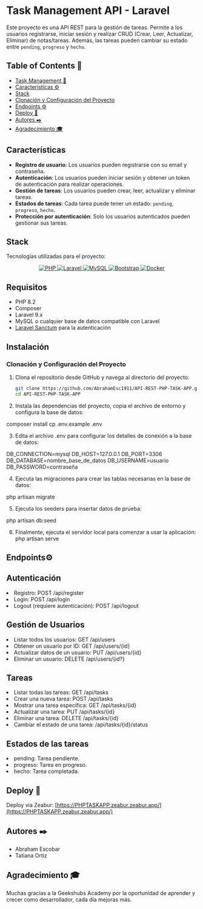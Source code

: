 # Task Management API - Laravel

Este proyecto es una API REST para la gestión de tareas. Permite a los usuarios registrarse, iniciar sesión y realizar CRUD (Crear, Leer, Actualizar, Eliminar) de notas/tareas. Además, las tareas pueden cambiar su estado entre `pending`, `progreso` y `hecho`.

## Table of Contents 📝
- [Task Management 📁](#Task-Management-📁)
- [Características ⚙️](#Características-⚙️)
- [Stack](#stack)
- [Clonación y Configuración del Proyecto](#Clonación-y-Configuración-del-Proyecto)
- [Endpoints ⚙️](#endpoints-⚙️)
-  [Deploy 🚀](#deploy-🚀)
- [Autores ✒️](#Autores-✒️)
- [Agradecimiento 🎓](#thanks-🎓)

## Características

- **Registro de usuario**: Los usuarios pueden registrarse con su email y contraseña.
- **Autenticación**: Los usuarios pueden iniciar sesión y obtener un token de autenticación para realizar operaciones.
- **Gestión de tareas**: Los usuarios pueden crear, leer, actualizar y eliminar tareas.
- **Estados de tareas**: Cada tarea puede tener un estado: `pending`, `progreso`, `hecho`.
- **Protección por autenticación**: Solo los usuarios autenticados pueden gestionar sus tareas.

## Stack
Tecnologías utilizadas para el proyecto:

<div align="center">

<a href="https://www.php.net/">
    <img src="https://img.shields.io/badge/php-%23777BB4.svg?style=for-the-badge&logo=php&logoColor=white" alt="PHP">
</a>

<a href="https://laravel.com/">
    <img src="https://img.shields.io/badge/laravel-%23FF2D20.svg?style=for-the-badge&logo=laravel&logoColor=white" alt="Laravel">
</a>

<a href="https://www.mysql.com/">
    <img src="https://img.shields.io/badge/mysql-%234479A1.svg?style=for-the-badge&logo=mysql&logoColor=white" alt="MySQL">
</a>

<a href="https://getbootstrap.com/">
    <img src="https://img.shields.io/badge/bootstrap-%23563D7C.svg?style=for-the-badge&logo=bootstrap&logoColor=white" alt="Bootstrap">
</a>

<a href="https://www.docker.com/">
    <img src="https://img.shields.io/badge/docker-%232496ED.svg?style=for-the-badge&logo=docker&logoColor=white" alt="Docker">
</a>


</div>

## Requisitos

- PHP 8.2
- Composer
- Laravel 9.x
- MySQL o cualquier base de datos compatible con Laravel
- [Laravel Sanctum](https://laravel.com/docs/9.x/sanctum) para la autenticación

## Instalación

### Clonación y Configuración del Proyecto

1. Clona el repositorio desde GitHub y navega al directorio del proyecto:

   ```bash
   git clone https://github.com/AbrahamEsc1911/API-REST-PHP-TASK-APP.git
   cd API-REST-PHP-TASK-APP


2. Instala las dependencias del proyecto, copia el archivo de entorno y configura la base de datos:
 
 composer install
 cp .env.example .env

3. Edita el archivo .env para configurar los detalles de conexión a la base de datos:

DB_CONNECTION=mysql
DB_HOST=127.0.0.1
DB_PORT=3306
DB_DATABASE=nombre_base_de_datos
DB_USERNAME=usuario
DB_PASSWORD=contraseña


4. Ejecuta las migraciones para crear las tablas necesarias en la base de datos:

php artisan migrate

5. Ejecuta los seeders para insertar datos de prueba:

php artisan db:seed


6. Finalmente, ejecuta el servidor local para comenzar a usar la aplicación:
 php artisan serve


## Endpoints⚙️

## Autenticación
<li> Registro: POST /api/register
<li> Login: POST /api/login
<li>Logout (requiere autenticación): POST /api/logout

## Gestión de Usuarios
<li>Listar todos los usuarios: GET /api/users
<li>Obtener un usuario por ID: GET /api/users/{id}
<li>Actualizar datos de un usuario: PUT /api/users/{id}
<li>Eliminar un usuario: DELETE /api/users/{id?}

##  Tareas
<li>Listar todas las tareas: GET /api/tasks
<li>Crear una nueva tarea: POST /api/tasks
<li>Mostrar una tarea específica: GET /api/tasks/{id}
<li>Actualizar una tarea: PUT /api/tasks/{id}
<li>Eliminar una tarea: DELETE /api/tasks/{id}
<li>Cambiar el estado de una tarea: /api/tasks/{id}/status

## Estados de las tareas
<li>pending: Tarea pendiente.
<li>progreso: Tarea en progreso.
<li>hecho: Tarea completada.


## Deploy 🚀
Deploy via Zeabur: [https://PHPTASKAPP.zeabur.zeabur.app/](https://PHPTASKAPP.zeabur.zeabur.app/) <br>

## Autores ✒️

- Abraham Escobar
- Tatiana Ortiz

## Agradecimiento 🎓

Muchas gracias a la Geekshubs Academy por la oportunidad de aprender y crecer como desarrollador, cada día mejoras más.